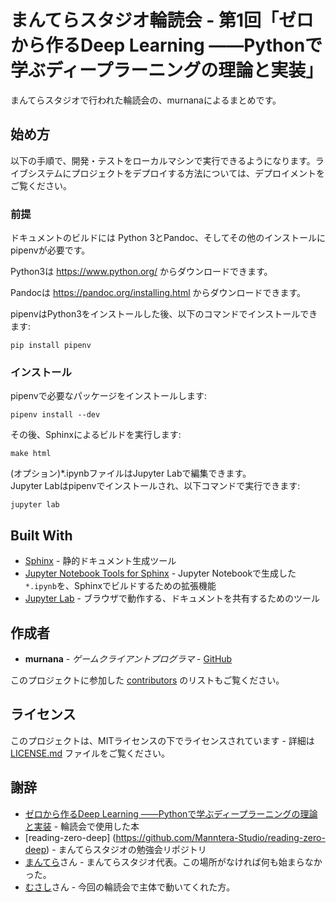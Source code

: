 # まんてらスタジオ輪読会 - 第1回「ゼロから作るDeep Learning ――Pythonで学ぶディープラーニングの理論と実装」

まんてらスタジオで行われた輪読会の、murnanaによるまとめです。

## 始め方

以下の手順で、開発・テストをローカルマシンで実行できるようになります。ライブシステムにプロジェクトをデプロイする方法については、デプロイメントをご覧ください。

### 前提

ドキュメントのビルドには Python 3とPandoc、そしてその他のインストールにpipenvが必要です。

Python3は https://www.python.org/ からダウンロードできます。

Pandocは https://pandoc.org/installing.html からダウンロードできます。

pipenvはPython3をインストールした後、以下のコマンドでインストールできます:
```
pip install pipenv
```

### インストール

pipenvで必要なパッケージをインストールします:
```
pipenv install --dev
```

その後、Sphinxによるビルドを実行します:
```
make html
```

(オプション)*.ipynbファイルはJupyter Labで編集できます。  
Jupyter Labはpipenvでインストールされ、以下コマンドで実行できます:
```
jupyter lab
```


## Built With

* [Sphinx](https://www.sphinx-doc.org/ja/master/) - 静的ドキュメント生成ツール
* [Jupyter Notebook Tools for Sphinx](https://nbsphinx.readthedocs.io/en/0.7.0/) - Jupyter Notebookで生成した`*.ipynb`を、Sphinxでビルドするための拡張機能
* [Jupyter Lab](https://jupyterlab.readthedocs.io/en/stable/) - ブラウザで動作する、ドキュメントを共有するためのツール

## 作成者

* **murnana** - *ゲームクライアントプログラマ* - [GitHub](https://github.com/murnana)

このプロジェクトに参加した [contributors](https://github.com/your/project/contributors) のリストもご覧ください。

## ライセンス

このプロジェクトは、MITライセンスの下でライセンスされています - 詳細は [LICENSE.md](LICENSE.md) ファイルをご覧ください。

## 謝辞

* [ゼロから作るDeep Learning ――Pythonで学ぶディープラーニングの理論と実装](https://www.oreilly.co.jp/books/9784873117584/) - 輪読会で使用した本
* [reading-zero-deep] (https://github.com/Manntera-Studio/reading-zero-deep) - まんてらスタジオの勉強会リポジトリ
* [まんてら](https://github.com/orange634nty)さん - まんてらスタジオ代表。この場所がなければ何も始まらなかった。
* [むさし](https://github.com/orange634nty)さん - 今回の輪読会で主体で動いてくれた方。
